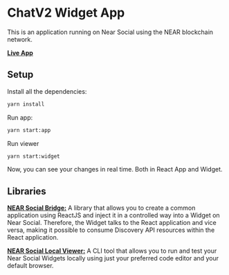 # ChatV2 Widget App

This is an application running on Near Social using the NEAR blockchain network.

[**Live App**](https://near.social/#/wendersonpires.near/widget/ChatV2)

## Setup

Install all the dependencies:

```sh
yarn install
```

Run app:

```sh
yarn start:app
```

Run viewer

```sh
yarn start:widget
```

Now, you can see your changes in real time. Both in React App and Widget.

## Libraries

[**NEAR Social Bridge:**](https://github.com/wpdas/near-social-bridge) A library that allows you to create a common application using ReactJS and inject it in a controlled way into a Widget on Near Social. Therefore, the Widget talks to the React application and vice versa, making it possible to consume Discovery API resources within the React application.

[**NEAR Social Local Viewer:**](https://github.com/wpdas/near-social-local-viewer) A CLI tool that allows you to run and test your Near Social Widgets locally using just your preferred code editor and your default browser.
